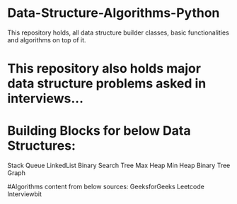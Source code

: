# Data-Structure-Algorithms-Python
This repository holds, all data structure builder classes, basic functionalities and algorithms on top of it. 

# This repository also holds major data structure problems asked in interviews...

# Building Blocks for below Data Structures:
Stack
Queue
LinkedList
Binary Search Tree
Max Heap
Min Heap
Binary Tree
Graph


#Algorithms content from below sources:
GeeksforGeeks
Leetcode
Interviewbit